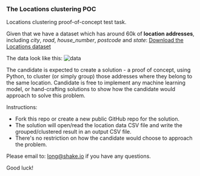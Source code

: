 ### The Locations clustering POC
Locations clustering proof-of-concept test task.

Given that we have a dataset which has around 60k of **location addresses**, including *city*, *road*, *house_number*, *postcode* and *state*: [Download the Locations dataset](https://drive.google.com/file/d/11sPSrssE39CPN73amoFvzosuAJpjyBqG/view?usp=sharing)

The data look like this:
![data](https://user-images.githubusercontent.com/25924/177707968-c6143674-c9ca-4057-8c8a-a565dc7169fd.png)

The candidate is expected to create a solution - a proof of concept, using Python, to cluster (or simply group) those addresses where they belong to the same location. Candidate is free to implement any machine learning model, or hand-crafting solutions to show how the candidate would approach to solve this problem.

Instructions:
 - Fork this repo or create a new public GitHub repo for the solution.
 - The solution will open/read the location data CSV file and write the grouped/clustered result in an output CSV file.
 - There's no restriction on how the candidate would choose to approach the problem.

Please email to: long@shake.io if you have any questions.

Good luck!

